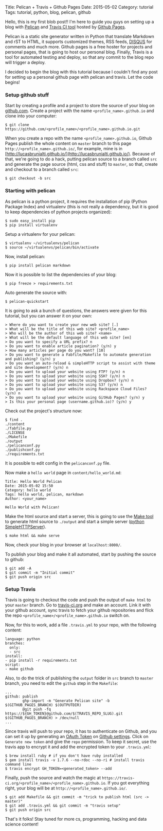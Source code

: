Title: Pelican + Travis + Github Pages
Date: 2015-05-02
Category: tutorial
Tags: tutorial, python, blog, pelican, github

Hello, this is my first blob post!! I'm here to guide you guys on setting up a blog  with [Pelican](http://blog.getpelican.com/) and [Travis CI tool](https://travis-ci.org/) hosted by [Github Pages](https://pages.github.com/).

Pelican is a static site generator written in Python that translate Markdown and rST to HTML, it supports customized themes, RSS feeds, [DISQUS](https://disqus.com/) for comments and much more.
Github pages is a free hoster for projects and personal pages, that is going to host our personal blog.
Finally, Travis is a tool for automated testing and deploy, so that any commit to the blog repo will trigger a deploy.

I decided to begin the blog with this tutorial because I couldn't find any post for setting up a personal github page with pelican and travis. Let the code begins!

### Setup github stuff

Start by creating a profile and a project to store the source of your blog on [github.com](https://github.com). Create a project with the name `<profile_name>.github.io` and clone into your computer:
```
$ git clone https://github.com/<profile_name>/<profile_name>.github.io.git
```
When you create a repo with the name `<profile_name>.github.io`, Github Pages publish the whole content on `master` branch to this page `http://<profile_name>.github.io/`, for example, mine is in [http://lucasbrunialti.github.io/](http://lucasbrunialti.github.io/). Because of that, we're going to do a hack, putting pelican source to a branch called `src` and generate the page source (html, css and stuff) to `master`, so that, create and checkout to a branch called `src`:
```
$ git checkout -b src
```

### Starting with pelican

As pelican is a python project, it requires the installation of pip (Python Package Index) and virtualenv (this is not really a dependency, but it is good to keep dependencies of python projects organized):
```
$ sudo easy_install pip
$ pip install virtualenv
```

Setup a virtualenv for your pelican:
```
$ virtualenv ~/virtualenvs/pelican
$ source ~/virtualenvs/pelican/bin/activate
```

Now, install pelican:
```
$ pip install pelican markdown
```

Now it is possible to list the dependencies of your blog:
```
$ pip freeze > requirements.txt
```

Auto generate the source with:
```
$ pelican-quickstart
```

It is going to ask a bunch of questions, the answers were given for this tutorial, but you can answer it on your own:
```
> Where do you want to create your new web site? [.]
> What will be the title of this web site? <profile_name>
> Who will be the author of this web site? <name>
> What will be the default language of this web site? [en]
> Do you want to specify a URL prefix? n
> Do you want to enable article pagination? (y/n) y
> How many articles per page do you want? [10]
> Do you want to generate a Fabfile/Makefile to automate generation and publishing? (y/n) y
> Do you want an auto-reload & simpleHTTP script to assist with theme and site development? (y/n) n
> Do you want to upload your website using FTP? (y/n) n
> Do you want to upload your website using SSH? (y/n) n
> Do you want to upload your website using Dropbox? (y/n) n
> Do you want to upload your website using S3? (y/n) n
> Do you want to upload your website using Rackspace Cloud Files? (y/n) n
> Do you want to upload your website using GitHub Pages? (y/n) y
> Is this your personal page (username.github.io)? (y/n) y
```

Check out the project's structure now:
```
$ find .
./content
./fabfile.py
./LICENSE
./Makefile
./output
./pelicanconf.py
./publishconf.py
./requirements.txt
```

It is possible to edit config in the `pelicanconf.py` file.

Now make a `hello world` page in `content/hello_world.md`:
```
Title: Hello World Pelican
Date: 2015-05-02 15:50
Category: hello world
Tags: hello world, pelican, markdown
Author: <your_name>

Hello World with Pelican!
```

Make the html source and start a server, this is going to use the [Make tool](http://www.gnu.org/software/make/) to generate html source to `./output` and start a simple server ([python SimpleHTTPServer](https://docs.python.org/2/library/simplehttpserver.html)).
```
$ make html && make serve
```

Now, check your blog in your browser at `localhost:8000/`.

To publish your blog and make it all automated, start by pushing the source to github:
```
$ git add -A
$ git commit -m "Initial commit"
$ git push origin src
```

### Setup Travis

Travis is going to checkout the code and push the output of `make html` to your `master` branch. Go to [travis-ci.org](https://travis-ci.org/) and make an account.
Link it with your github account, sync travis to fetch your github repositories and flick the repo `<profile_name>/<profile_name>.github.io` switch on.

Now, for this to work, add a file `.travis.yml` to your repo, with the following content:
```
language: python
branches:
  only:
  - src
install:
- pip install -r requirements.txt
script:
- make github
```

Also, to do the trick of publishing the `output` folder in `src` branch to `master` branch, you need to edit the `github` step in the `Makefile`:
```
...
github: publish
        ghp-import -m "Generate Pelican site" -b $(GITHUB_PAGES_BRANCH) $(OUTPUTDIR)
        @git push -fq https://${GH_TOKEN}@github.com/$(TRAVIS_REPO_SLUG).git $(GITHUB_PAGES_BRANCH) > /dev/null
...
```

Since travis will push to your repo, it has to authenticate on Github, and you can set it up by generating an [OAuth Token](https://developer.github.com/v3/oauth/) on [Github settings](https://github.com/settings/tokens). Click on `Generate new token` and give the `repo` permission.
To keep it secret, use the travis app to encrypt it and add the encrypted token to your `.travis.yml`:
```
$ brew install ruby # if you don't have ruby installed
$ gem install travis -v 1.7.6 --no-rdoc --no-ri # install travis command line
$ travis encrypt GH_TOKEN=<generated_token> --add
```

Finally, push the source and watch the magic at `https://travis-ci.org/<profile_name>/<profile_name>.github.io`. If you got everything right, your blog will be at `http://<profile_name>.github.io/`.
```
$ git add Makefile && git commit -m "trick to publish html (src -> master)"
$ git add .travis.yml && git commit -m "travis setup"
$ git push origin src
```

That's it folks! Stay tuned for more cs, programming, hacking and data science content!

